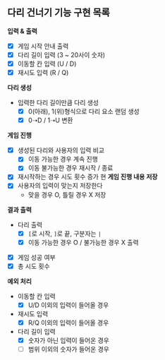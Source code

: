## 다리 건너기 기능 구현 목록

**입력 & 출력**
- [x] 게임 시작 안내 출력
- [x] 다리 길이 입력 (3 ~ 20사이 숫자)
- [x] 이동할 칸 입력 (U / D)
- [x] 재시도 입력 (R / Q)

**다리 생성**
- 입력한 다리 길이만큼 다리 생성
  - [x] 0(아래), 1(위)형식으로 다리 요소 랜덤 생성
  - [x] 0➝D / 1➝U 변환

**게임 진행**
- [x] 생성된 다리와 사용자의 입력 비교
  - [x] 이동 가능한 경우 계속 진행
  - [x] 이동 불가능한 경우 재시작 / 종료
- [x] 재시작하는 경우 시도 횟수 증가
현
**게임 진행 내용 저장**
- [x] 사용자의 입력이 맞는지 저장한다
  - 맞을 경우 O, 틀릴 경우 X 저장

**결과 출력**
- 다리 출력
  - [x] `[`로 시작, `]`로 끝, 구분자는 `|`
  - [x] 이동 가능한 경우 O / 불가능한 경우 X 출력
- [x] 게임 성공 여부
- [x] 총 시도 횟수

**예외 처리**
- 이동할 칸 입력
  - [x] U/D 이외의 입력이 들어올 경우
- 재시도 입력
  - [x] R/Q 이외의 입력이 들어올 경우
- 다리 길이 입력
  - [x] 숫자가 아닌 입력이 들어온 경우
  - [ ] 범위 이외의 숫자가 들어온 경우